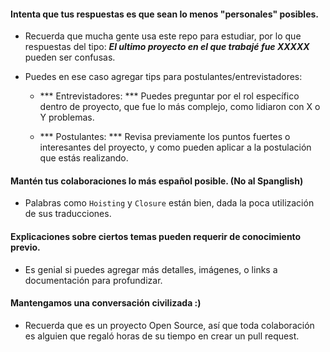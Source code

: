 #### Intenta que tus respuestas es que sean lo menos "personales" posibles.
  - Recuerda que mucha gente usa este repo para estudiar, por lo que respuestas del tipo:
    ***El ultimo proyecto en el que trabajé fue XXXXX*** pueden ser confusas.
  - Puedes en ese caso agregar tips para postulantes/entrevistadores:

    - *** Entrevistadores: ***
      Puedes preguntar por el rol específico dentro de proyecto, que fue lo más complejo, como lidiaron con X o Y problemas.

    - *** Postulantes: ***
      Revisa previamente los puntos fuertes o interesantes del proyecto, y como pueden aplicar a la postulación que estás realizando.

#### Mantén tus colaboraciones lo más español posible. (No al Spanglish)
  - Palabras como `Hoisting` y `Closure` están bien, dada la poca utilización de sus traducciones.

#### Explicaciones sobre ciertos temas pueden requerir de conocimiento previo.
  - Es genial si puedes agregar más detalles, imágenes, o links a documentación para profundizar.

#### Mantengamos una conversación civilizada :)
  - Recuerda que es un proyecto Open Source, así que toda colaboración es alguien que regaló horas de su tiempo en crear un pull request.
